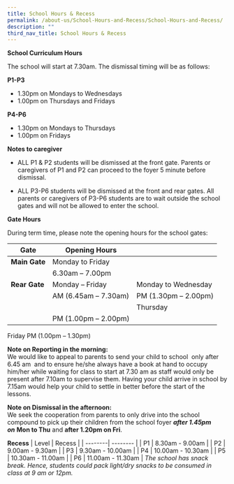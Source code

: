```yaml
---
title: School Hours & Recess
permalink: /about-us/School-Hours-and-Recess/School-Hours-and-Recess/
description: ""
third_nav_title: School Hours & Recess
---
```

**School Curriculum Hours**

The school will start at 7.30am. The dismissal timing will be as follows:

**P1-P3**
* 1.30pm on Mondays to Wednesdays 
* 1.00pm on Thursdays and Fridays

**P4-P6**
* 1.30pm on Mondays to Thursdays
* 1.00pm on Fridays 

**Notes to caregiver**
* ALL P1 & P2 students will be dismissed at the front gate. Parents or caregivers of P1 and P2 can proceed to the foyer 5 minute before dismissal. 

* ALL P3-P6 students will be dismissed at the front and rear gates. All parents or caregivers of P3-P6 students are to wait outside the school gates and will not be allowed to enter the school.


**Gate Hours**

During term time, please note the opening hours for the school gates:

|Gate| Opening Hours||
| -------- | -------- |-------- |
| **Main Gate**|Monday to Friday|
||6.30am – 7.00pm|
|**Rear Gate**|Monday – Friday|Monday to Wednesday
||AM (6.45am – 7.30am)|PM (1.30pm – 2.00pm)|
|| |Thursday
||PM (1.00pm – 2.00pm)

Friday
PM (1.00pm – 1.30pm)


**Note on Reporting in the morning:**<br>
We would like to appeal to parents to send your child to school  only after 6.45 am  and to ensure he/she always have a book at hand to occupy him/her while waiting for class to start at 7.30 am as staff would only be present after 7.10am to supervise them. Having your child arrive in school by 7.15am would help your child to settle in better before the start of the lessons.

**Note on Dismissal in the afternoon:**<br>
We seek the cooperation from parents to only drive into the school compound to pick up their children from the school foyer _**after 1.45pm on**_ **Mon to Thu** and **after 1.20pm on Fri**.

**Recess**
| Level | Recess | 
| --------| -------- | 
| P1   | 8.30am - 9.00am | 
| P2  | 9.00am - 9.30am | 
| P3    | 9.30am - 10.00am | 
| P4    | 10.00am - 10.30am | 
| P5    | 10.30am - 11.00am | 
| P6    | 11.00am - 11.30am | 
_The school has snack break. Hence, students could pack light/dry snacks to be consumed in class at 9 am or 12pm._